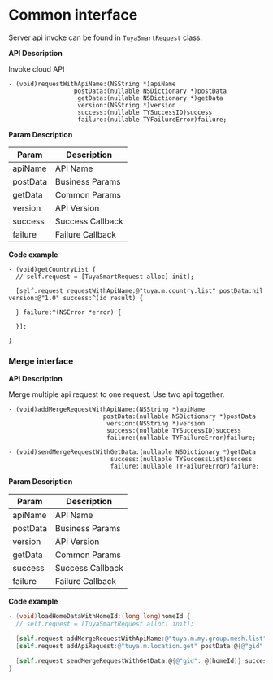 # Common interface

Server api invoke can be found in `TuyaSmartRequest` class.

**API Description**

Invoke cloud API

```objc
- (void)requestWithApiName:(NSString *)apiName
                  postData:(nullable NSDictionary *)postData
                   getData:(nullable NSDictionary *)getData
                   version:(NSString *)version
                   success:(nullable TYSuccessID)success
                   failure:(nullable TYFailureError)failure;
```

**Param Description**

| Param    | Description      |
| -------- | ---------------- |
| apiName  | API Name         |
| postData | Business Params  |
| getData  | Common Params    |
| version  | API Version      |
| success  | Success Callback |
| failure  | Failure Callback |

**Code example**

```objc
- (void)getCountryList {
  // self.request = [TuyaSmartRequest alloc] init];

  [self.request requestWithApiName:@"tuya.m.country.list" postData:nil version:@"1.0" success:^(id result) {

  } failure:^(NSError *error) {

  }];

}
```



### Merge interface

**API Description**

Merge multiple api request to one request. Use two api together.

```objc
- (void)addMergeRequestWithApiName:(NSString *)apiName
                          postData:(nullable NSDictionary *)postData
                           version:(NSString *)version
                           success:(nullable TYSuccessID)success
                           failure:(nullable TYFailureError)failure;

- (void)sendMergeRequestWithGetData:(nullable NSDictionary *)getData
                            success:(nullable TYSuccessList)success
                            failure:(nullable TYFailureError)failure;
```

**Param Description**

| Param    | Description      |
| -------- | ---------------- |
| apiName  | API Name         |
| postData | Business Params  |
| version  | API Version      |
| getData  | Common Params    |
| success  | Success Callback |
| failure  | Failure Callback |

**Code example**

```objective-c
- (void)loadHomeDataWithHomeId:(long long)homeId {
  // self.request = [TuyaSmartRequest alloc] init];

  [self.request addMergeRequestWithApiName:@"tuya.m.my.group.mesh.list" postData:@{} version:@"1.0" success:nil failure:nil];
  [self.request addApiRequest:@"tuya.m.location.get" postData:@{@"gid": @(homeId)} version:@"2.0" success:nil failure:nil];

  [self.request sendMergeRequestWithGetData:@{@"gid": @(homeId)} success:success failure:failure];
}

```

